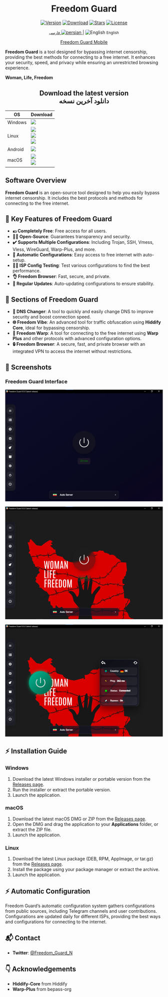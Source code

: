 <div align="center">

# Freedom Guard

[![Version](https://img.shields.io/github/v/release/Freedom-Guard/Freedom-Guard?label=Version&color=blue)](https://github.com/Freedom-Guard/Freedom-Guard/releases/latest)
[![Download](https://img.shields.io/github/downloads/Freedom-Guard/Freedom-Guard/total?label=Downloads)](https://github.com/Freedom-Guard/Freedom-Guard/releases/latest)
[![Stars](https://img.shields.io/github/stars/Freedom-Guard/Freedom-Guard?style=flat&label=Stars&color=tomato
)](https://github.com/Freedom-Guard/Freedom-Guard)
<a href="https://github.com/Freedom-Guard/FG_MOBILE/blob/main/LICENSE"><img src="https://img.shields.io/github/license/Freedom-Guard/FG_MOBILE?style=flat-square&color=blue" alt="License"></a>


<p>
    <a href="README-fa.md">
    <small>فارسی</small>
    <img src='./src/svgs/ir.svg' alt='persian' style='width: 20px;height: 15px;border-radius: 3px;' />
    </a>
        | 
    <img src='./src/svgs/gb.svg' alt='English' style='width: 20px;height: 15px; border-radius: 3px;' />
    <small>English</small>
</p>

</div>

<div align="center">
  <a href="https://github.com/Freedom-Guard/FG_MOBILE/">Freedom Guard Mobile</a></p>
</div>

**Freedom Guard** is a tool designed for bypassing internet censorship, providing the best methods for connecting to a free internet. It enhances your security, speed, and privacy while ensuring an unrestricted browsing experience.

**Woman, Life, Freedom**

## <div align="center">Download the latest version <br> دانلود آخرین نسخه</div>

<div align=center>
<table>
    <thead align=center>
        <tr>
            <th>OS</th>
            <th>Download</th>
        </tr>
    </thead>
    <tbody align=left>
        <tr>
            <td>Windows</td>
            <td>
                <a href="https://github.com/Freedom-Guard/Freedom-Guard/releases/latest/download/freedom-guard-win-x64.exe"><img src="https://img.shields.io/badge/Setup-x64-2d7d9a.svg?logo=windows"></a><br>
            </td>
        </tr>
        <tr>
            <td>Linux</td>
            <td>
                <a href="https://github.com/Freedom-Guard/Freedom-Guard/releases/latest/download/freedom-guard-linux-amd64.deb"><img src="https://img.shields.io/badge/deb-x64-f84e29.svg?logo=linux"> </a><br>
                <a href="https://github.com/Freedom-Guard/Freedom-Guard/releases/latest/download/freedom-guard-linux-x86_64.AppImage"><img src="https://img.shields.io/badge/AppImage-x64-2d7d9a.svg?logo=linux"></a><br>
                <a href="https://github.com/Freedom-Guard/Freedom-Guard/releases/latest/download/freedom-guard-linux-x86_64.rpm
"><img src="https://img.shields.io/badge/rpm-x64-f84e29.svg?logo=rpm"></a><br>
            </td>
        </tr>
        </tr>
        <tr>
            <td>Android</td>
            <td>
                <a href="https://github.com/Freedom-Guard/FG_MOBILE/releases/latest/download/app-release.apk"><img src="https://img.shields.io/badge/apk-universal-f84e29.svg?logo=android"> </a><br>
            </td>
        </tr>
        <tr>
            <td>macOS</td>
            <td>
                <a href="https://github.com/Freedom-Guard/Freedom-Guard/releases/latest/download/freedom-guard-mac-x64.dmg"><img src="https://img.shields.io/badge/dmg-x64-f84e29.svg?logo=apple"> </a><br>
                <a href="https://github.com/Freedom-Guard/Freedom-Guard/releases/latest/download/freedom-guard-mac-arm64.dmg"><img src="https://img.shields.io/badge/dmg-arm64-f84e29.svg?logo=apple"> </a><br>
            </td>
        </tr>
    </tbody>

</table>
</div>

## Software Overview

**Freedom Guard** is an open-source tool designed to help you easily bypass internet censorship. It includes the best protocols and methods for connecting to the free internet.


## 🚀 Key Features of Freedom Guard

* **💶 Completely Free**: Free access for all users.
* **😶‍🌫️ Open-Source**: Guarantees transparency and security.
* **✔️ Supports Multiple Configurations**: Including Trojan, SSH, Vmess, Vless, WireGuard, Warp-Plus, and more.
* **🚀 Automatic Configurations**: Easy access to free internet with auto-setup.
* **👩‍💻 ISP Config Testing**: Test various configurations to find the best performance.
* **👌 Freedom Browser**: Fast, secure, and private.
* **🤖 Regular Updates**: Auto-updating configurations to ensure stability.


## 🚀 Sections of Freedom Guard

* **📡 DNS Changer**: A tool to quickly and easily change DNS to improve security and boost connection speed.
* **🌐 Freedom Vibe**: An advanced tool for traffic obfuscation using **Hiddify Core**, ideal for bypassing censorship.
* **🚀 Freedom Warp**: A tool for connecting to the free internet using **Warp Plus** and other protocols with advanced configuration options.
* **🔒 Freedom Browser**: A secure, fast, and private browser with an integrated VPN to access the internet without restrictions.


## 📸 Screenshots

### Freedom Guard Interface

![Screenshot 1](./screenshots/1.png)

![Screenshot 2](./screenshots/2.png)

![Screenshot 3](./screenshots/3.png)


## ⚡ Installation Guide

### **Windows**

1. Download the latest Windows installer or portable version from the [Releases page](https://github.com/Freedom-Guard/Freedom-Guard/releases).
2. Run the installer or extract the portable version.
3. Launch the application.

### **macOS**

1. Download the latest macOS DMG or ZIP from the [Releases page](https://github.com/Freedom-Guard/Freedom-Guard/releases).
2. Open the DMG and drag the application to your **Applications** folder, or extract the ZIP file.
3. Launch the application.

### **Linux**

1. Download the latest Linux package (DEB, RPM, AppImage, or tar.gz) from the [Releases page](https://github.com/Freedom-Guard/Freedom-Guard/releases).
2. Install the package using your package manager or extract the archive.
3. Launch the application.

## ⚡ Automatic Configuration

Freedom Guard’s automatic configuration system gathers configurations from public sources, including Telegram channels and user contributions. Configurations are updated daily for different ISPs, providing the best ways and configurations for connecting to the internet.

## 📬 Contact

* **Twitter**: [@Freedom\_Guard\_N](https://x.com/Freedom_Guard_N)

## 👇 Acknowledgements

* **Hiddify-Core** from Hiddify
* **Warp-Plus** from bepass-org

